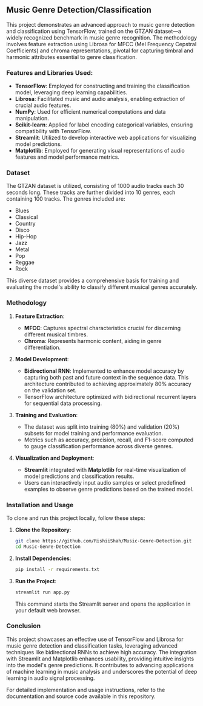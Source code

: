 ## Music Genre Detection/Classification

This project demonstrates an advanced approach to music genre detection and classification using TensorFlow, trained on the GTZAN dataset—a widely recognized benchmark in music genre recognition. The methodology involves feature extraction using Librosa for MFCC (Mel Frequency Cepstral Coefficients) and chroma representations, pivotal for capturing timbral and harmonic attributes essential to genre classification.

### Features and Libraries Used:
- **TensorFlow**: Employed for constructing and training the classification model, leveraging deep learning capabilities.
- **Librosa**: Facilitated music and audio analysis, enabling extraction of crucial audio features.
- **NumPy**: Used for efficient numerical computations and data manipulation.
- **Scikit-learn**: Applied for label encoding categorical variables, ensuring compatibility with TensorFlow.
- **Streamlit**: Utilized to develop interactive web applications for visualizing model predictions.
- **Matplotlib**: Employed for generating visual representations of audio features and model performance metrics.

### Dataset
The GTZAN dataset is utilized, consisting of 1000 audio tracks each 30 seconds long. These tracks are further divided into 10 genres, each containing 100 tracks. The genres included are:

- Blues
- Classical
- Country
- Disco
- Hip-Hop
- Jazz
- Metal
- Pop
- Reggae
- Rock

This diverse dataset provides a comprehensive basis for training and evaluating the model's ability to classify different musical genres accurately.

### Methodology
1. **Feature Extraction**:
   - **MFCC**: Captures spectral characteristics crucial for discerning different musical timbres.
   - **Chroma**: Represents harmonic content, aiding in genre differentiation.

2. **Model Development**:
   - **Bidirectional RNN**: Implemented to enhance model accuracy by capturing both past and future context in the sequence data. This architecture contributed to achieving approximately 80% accuracy on the validation set.
   - TensorFlow architecture optimized with bidirectional recurrent layers for sequential data processing.

3. **Training and Evaluation**:
   - The dataset was split into training (80%) and validation (20%) subsets for model training and performance evaluation.
   - Metrics such as accuracy, precision, recall, and F1-score computed to gauge classification performance across diverse genres.

4. **Visualization and Deployment**:
   - **Streamlit** integrated with **Matplotlib** for real-time visualization of model predictions and classification results.
   - Users can interactively input audio samples or select predefined examples to observe genre predictions based on the trained model.

### Installation and Usage
To clone and run this project locally, follow these steps:

1. **Clone the Repository**:
   ```bash
   git clone https://github.com/RishiiShah/Music-Genre-Detection.git
   cd Music-Genre-Detection
   ```

2. **Install Dependencies**:
   ```bash
   pip install -r requirements.txt
   ```

3. **Run the Project**:
   ```bash
   streamlit run app.py
   ```
   This command starts the Streamlit server and opens the application in your default web browser.

### Conclusion
This project showcases an effective use of TensorFlow and Librosa for music genre detection and classification tasks, leveraging advanced techniques like bidirectional RNNs to achieve high accuracy. The integration with Streamlit and Matplotlib enhances usability, providing intuitive insights into the model's genre predictions. It contributes to advancing applications of machine learning in music analysis and underscores the potential of deep learning in audio signal processing.

For detailed implementation and usage instructions, refer to the documentation and source code available in this repository.
